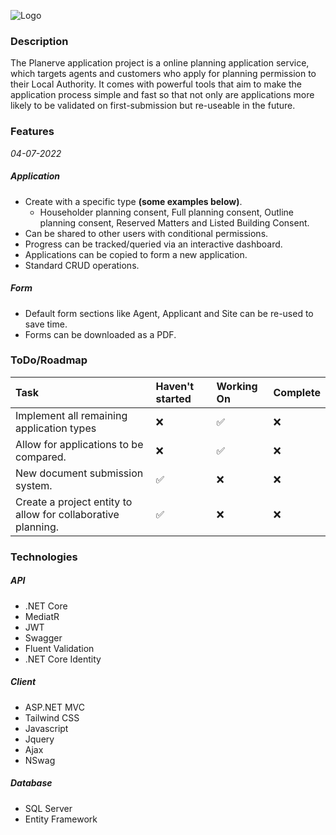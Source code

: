 
![Logo](https://i.imgur.com/MPu6RVo.png)


### Description

The Planerve application project is a online planning application service, which targets agents and customers who apply for planning permission to their Local Authority. It comes with powerful tools that aim to make the application process simple and fast so that not only are applications more likely to be validated on first-submission but re-useable in the future.

### Features 
*04-07-2022*

##### Application

- Create with a specific type **(some examples below)**.
    - Householder planning consent, Full planning consent, Outline planning consent, Reserved Matters and Listed Building Consent.
- Can be shared to other users with conditional permissions.
- Progress can be tracked/queried via an interactive dashboard.
- Applications can be copied to form a new application.
- Standard CRUD operations.

##### Form

- Default form sections like Agent, Applicant and Site can be re-used to save time.
- Forms can be downloaded as a PDF.




### ToDo/Roadmap


| Task | Haven't started | Working On | Complete |
| :-------- | :------- | :------------------------- | :------------------------- | 
| Implement all remaining application types | ❌  | ✅ | ❌ | 
| Allow for applications to be compared. | ❌  | ✅ | ❌ | 
| New document submission system. | ✅  | ❌ | ❌ | 
| Create a project entity to allow for collaborative planning. | ✅  | ❌ | ❌ |

### Technologies 

##### API

- .NET Core
- MediatR
- JWT
- Swagger
- Fluent Validation
- .NET Core Identity

##### Client

- ASP.NET MVC
- Tailwind CSS
- Javascript
- Jquery
- Ajax
- NSwag

##### Database
- SQL Server
- Entity Framework
